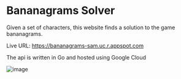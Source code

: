 # Bananagrams Solver

Given a set of characters, this website finds a solution to the game bananagrams. 

Live URL: https://bananagrams-sam.uc.r.appspot.com

The api is written in Go and hosted using Google Cloud

![image](https://user-images.githubusercontent.com/12887587/185799139-ed659eb1-f381-4379-8eb5-5b4b37433465.png)
